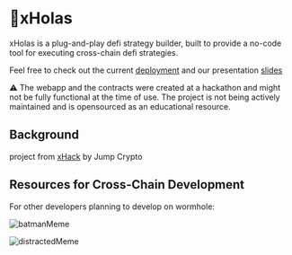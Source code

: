 # 🤞xHolas 

xHolas is a plug-and-play defi strategy builder, built to provide a no-code tool for executing cross-chain defi strategies. 

Feel free to check out the current [deployment](xholas.vercel.app) and our presentation [slides](https://docs.google.com/presentation/d/1V0T_K-vqmEk2MqcLvSJt26at3LBLFKhMuJ7ZT80KZeU/edit?usp=sharing)

⚠️ The webapp and the contracts were created at a hackathon and might not be fully functional at the time of use. The project is not being actively maintained and is opensourced as an educational resource. 

## Background 

project from [xHack](https://jumpcrypto.com/xhack/) by Jump Crypto 

## Resources for Cross-Chain Development 

For other developers planning to develop on wormhole: 

![batmanMeme](https://github.com/xHolas-Pit/.github/profile/batmanMeme.png?raw=true)

![distractedMeme](https://github.com/xHolas-Pit/.github/profile/distractedMeme.jpg?raw=true)

